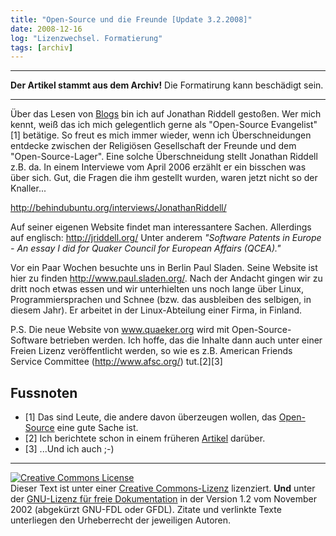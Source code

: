 ```yaml
---
title: "Open-Source und die Freunde [Update 3.2.2008]"
date: 2008-12-16
log: "Lizenzwechsel. Formatierung"
tags: [archiv]
---
```

<hr><b>Der Artikel stammt aus dem Archiv!</b> Die Formatirung kann beschädigt sein.<hr>
Über das Lesen von <a href="http://fsf.unrast.org/2007-03-23-programmieren-bei-sonne-und-regen,29.html">Blogs</a> bin ich auf Jonathan Riddell gestoßen. Wer mich kennt, weiß das ich mich gelegentlich gerne als "Open-Source Evangelist"[1] betätige. So freut es mich immer wieder, wenn ich Überschneidungen entdecke zwischen der Religiösen Gesellschaft der Freunde und dem "Open-Source-Lager". Eine solche Überschneidung stellt Jonathan Riddell z.B. da. In einem Interviewe vom April 2006 erzählt er ein bisschen was über sich. Gut, die Fragen die ihm gestellt wurden, waren jetzt nicht so der Knaller...

http://behindubuntu.org/interviews/JonathanRiddell/

Auf seiner eigenen Website findet man interessantere Sachen. Allerdings auf englisch: http://jriddell.org/ Unter anderem <i>"Software Patents in Europe - An essay I did for Quaker Council for European Affairs (QCEA)."</i> 

Vor ein Paar Wochen besuchte uns in Berlin Paul Sladen. Seine Website ist hier zu finden http://www.paul.sladen.org/. Nach der Andacht gingen wir zu dritt noch etwas essen und wir unterhielten uns noch lange über Linux, Programmiersprachen und Schnee (bzw. das ausbleiben des selbigen, in diesem Jahr). Er arbeitet in der Linux-Abteilung einer Firma, in Finland. 

P.S.
Die neue Website von www.quaeker.org wird mit Open-Source-Software betrieben werden. Ich hoffe, das die Inhalte dann auch unter einer Freien Lizenz veröffentlicht werden, so wie es z.B. American Friends Service Committee (http://www.afsc.org/) tut.[2][3]

<h2>Fussnoten</h2>
<ul>
<li>[1] Das sind Leute, die andere davon überzeugen wollen, das <a href="http://de.wikipedia.org/wiki/Open_Source">Open-Source</a> eine gute Sache ist. </li>
<li>[2] Ich berichtete schon in einem früheren <a href="http://www.the-independent-friend.de/?q=node/44">Artikel</a> darüber. </li>
<li>[3] ...Und ich auch ;-)</li>
</ul>
<hr>
<a rel="license" href="http://creativecommons.org/licenses/by-sa/3.0/de/"><img alt="Creative Commons License" style="border-width:0" src="http://i.creativecommons.org/l/by-sa/3.0/de/88x31.png" /></a><br />Dieser <span xmlns:dc="http://purl.org/dc/elements/1.1/" href="http://purl.org/dc/dcmitype/Text" rel="dc:type">Text</span> ist unter einer <a rel="license" href="http://creativecommons.org/licenses/by-sa/3.0/de/">Creative Commons-Lizenz</a> lizenziert. <b>Und</b> unter der <a href="http://de.wikipedia.org/wiki/GFDL">GNU-Lizenz für freie Dokumentation</a> in der Version 1.2 vom November 2002 (abgekürzt GNU-FDL oder GFDL). Zitate und verlinkte Texte unterliegen den Urheberrecht der jeweiligen Autoren.
